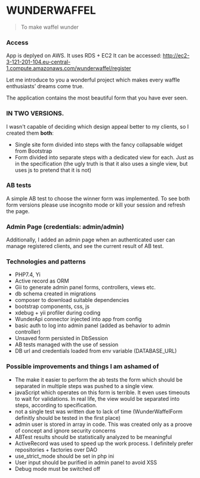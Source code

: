 # WUNDERWAFFEL
> To make waffel wunder

### Access
App is deplyed on AWS. It uses RDS + EC2
It can be accessed: http://ec2-3-121-201-104.eu-central-1.compute.amazonaws.com/wunderwaffel/register

Let me introduce to you a wonderful  project which makes every waffle enthusiasts’ dreams come true.

The application contains the most beautiful form that you have ever seen.
### IN TWO VERSIONS.


I wasn't capable of deciding which design appeal better to my clients, so I created them **both**:
- Single site form divided into steps with the fancy collapsable  widget from Bootstrap
- Form divided into separate steps with a dedicated view for each. Just as in the specification (the ugly truth is that it also uses a single view, but uses js to pretend that it is not)

### AB tests
A simple AB test to choose the winner form was implemented.
To see both form versions please use incognito mode or kill your session and refresh the page.
### Admin Page (credentials: admin/admin)
Additionally, I added an admin page when an authenticated user can manage registered clients, and see the current result of AB test.


### Technologies and patterns
- PHP7.4, Yi
- Active record as ORM
- Gii to generate admin panel forms, controllers, views etc.
- db schema created in migrations
- composer to download suitable dependencies
- bootstrap components, css, js
- xdebug + yii profiler during coding
- WunderApi connector injected into app from config
- basic auth to log into admin panel (added as behavior to admin controller)
- Unsaved form persisted  in DbSession
- AB tests managed with the use of session
- DB url and credentials loaded from env variable (DATABASE_URL)

### Possible improvements and things I am ashamed of
- The make it easier to perform the ab tests  the form which should be separated in multiple steps was pushed to a single view.
- javaScript which operates on this form is terrible. It even uses timeouts to wait for validations. In real life, the view would be separated into steps, according to specification.
-  not a single test was written due to lack of time (WunderWaffelForm definitly should be tested in the first place)
- admin user is stored in array in code. This was created only as a proove of concept and ignore security concerns
- ABTest results should be statistically analyzed to be meaningful
- ActiveRecord was used to speed up the work process. I definitely prefer repositories + factories over DAO
- use_strict_mode should be set in php ini
- User input should be purified in admin panel to avoid XSS
- Debug mode must be switched off
